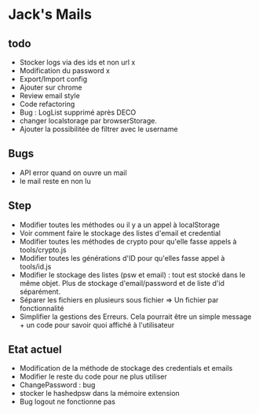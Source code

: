 # Jack's Mails


## todo
- Stocker logs via des ids et non url x
- Modification du password x
- Export/Import config
- Ajouter sur chrome
- Review email style
- Code refactoring
- Bug : LogList supprimé après DECO
- changer localstorage par browserStorage.
- Ajouter la possibilitée de filtrer avec le username

## Bugs 
- API error quand on ouvre un mail
- le mail reste en non lu

## Step 
- Modifier toutes les méthodes ou il y a un appel à localStorage
- Voir comment faire le stockage des listes d'email et credential
- Modifier toutes les méthodes de crypto pour qu'elle fasse appels à tools/crypto.js
- Modifier toutes les générations d'ID pour qu'elles fasse appel à tools/id.js
- Modifier le stockage des listes (psw et email) : tout est stocké dans le même objet. Plus de stockage d'email/password et de liste d'id séparément.
- Séparer les fichiers en plusieurs sous fichier => Un fichier par fonctionnalité
- Simplifier la gestions des Erreurs. Cela pourrait être un simple message + un code pour savoir quoi affiché à l'utilisateur



## Etat actuel
- Modification de la méthode de stockage des credentials et emails
- Modifier le reste du code pour ne plus utiliser 
- ChangePassword : bug
- stocker le hashedpsw dans la mémoire extension
- Bug logout ne fonctionne pas 